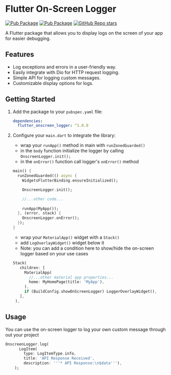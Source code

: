 # Flutter On-Screen Logger

[![Pub Package](https://img.shields.io/badge/pub-v1.1.7-blue)](https://pub.dev/packages/flutter_onscreen_logger)
[![Pub Package](https://img.shields.io/badge/flutter-%3E%3D1.17.0-green)](https://flutter.dev/)
[![GitHub Repo stars](https://img.shields.io/github/stars/amm965/flutter_onscreen_logger?style=social)](https://github.com/amm965/flutter_onscreen_logger)


A Flutter package that allows you to display logs on the screen of your app for easier debugging.

## Features

- Log exceptions and errors in a user-friendly way.
- Easily integrate with Dio for HTTP request logging.
- Simple API for logging custom messages.
- Customizable display options for logs.

## Getting Started

1. Add the package to your `pubspec.yaml` file:

    ```yaml
    dependencies:
      flutter_onscreen_logger: ^1.0.0
    ```

2. Configure your `main.dart` to integrate the library:

   - wrap your `runApp()` method in main with `runZonedGuarded()`
   - in the `body` function initialize the logger by calling `OnscreenLogger.init();`
   - in the `onError()` function call logger's `onError()` method

    ```dart
    main() {
      runZonedGuarded(() async {
        WidgetsFlutterBinding.ensureInitialized();

        OnscreenLogger.init();

        //...other code...
        
        runApp(MyApp());
      }, (error, stack) {
        OnscreenLogger.onError();
      });
    }
    ```

   - wrap your `MaterialApp()` widget with a `Stack()`
   - add `LogOverlayWidget()` widget below it
   - Note: you can add a condition here to show/hide the on-screen logger based on your use cases

   ```dart
   Stack(
      children: [
        MaterialApp(
          //...other material app properties...
          home: MyHomePage(title: 'MyApp'),
        ),
        if (BuildConfig.showOnScreenLogger) LoggerOverlayWidget(),
      ],
    ),
   ```

## Usage

You can use the on-screen logger to log your own custom message through out your project

   ```dart
   OnscreenLogger.log(
         LogItem(
           type: LogItemType.info,
           title: 'API Response Received',
           description: '''* API Response:\n$data'''),
       );
   ```
   
